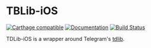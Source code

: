 # TBLib-iOS

[![Carthage compatible](https://img.shields.io/badge/Carthage-compatible-4BC51D.svg?style=flat)](https://github.com/Carthage/Carthage) [![Documentation](https://cdn.rawgit.com/leoMehlig/TDLib-iOS/master/docs/badge.svg)](https://leomehlig.github.io/TDLib-iOS) [![Build Status](https://travis-ci.com/leoMehlig/TDLib-iOS.svg?token=tNqSosPiNs9ko83zWqJm&branch=master)](https://travis-ci.com/leoMehlig/TDLib-iOS)

TDLib-iOS is a wrapper around Telegram's [tdlib](https://github.com/tdlib/td).